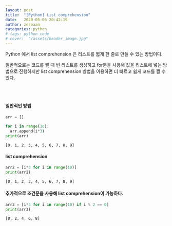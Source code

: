 ```yaml
---
layout: post
title:  "[Python] List comprehension"
date:   2020-05-06 20:42:19
author: zeroaan
categories: python
# tags: python code
# cover:  "/assets/header_image.jpg"
---
```


Python 에서 list comprehension 은 리스트를 짧게 한 줄로 만들 수 있는 방법이다.

일반적으로는 코드를 짤 때 빈 리스트를 생성하고 for문을 사용해 값을 리스트에 넣는 방법으로 진행하지만
list comprehension 방법을 이용하면 더 빠르고 쉽게 코드를 짤 수 있다.

<br><br>

#### 일반적인 방법

```python
arr = []

for i in range(10):
  arr.append(i*3)
print(arr)
```
`[0, 1, 2, 3, 4, 5, 6, 7, 8, 9]`

#### list comprehension

```python
arr2 = [i*3 for i in range(10)]
print(arr2)
```
`[0, 1, 2, 3, 4, 5, 6, 7, 8, 9]`

#### 추가적으로 조건문을 사용해 list comprehension이 가능하다.
```python
arr3 = [i*3 for i in range(10) if i % 2 == 0]
print(arr3)
```
`[0, 2, 4, 6, 8]`